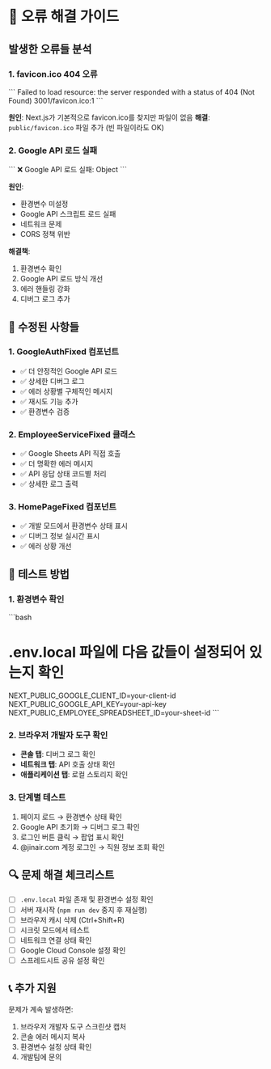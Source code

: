 # 🚨 오류 해결 가이드

## 발생한 오류들 분석

### 1. **favicon.ico 404 오류**
\`\`\`
Failed to load resource: the server responded with a status of 404 (Not Found)
3001/favicon.ico:1
\`\`\`

**원인**: Next.js가 기본적으로 favicon.ico를 찾지만 파일이 없음
**해결**: `public/favicon.ico` 파일 추가 (빈 파일이라도 OK)

### 2. **Google API 로드 실패**
\`\`\`
❌ Google API 로드 실패: Object
\`\`\`

**원인**: 
- 환경변수 미설정
- Google API 스크립트 로드 실패
- 네트워크 문제
- CORS 정책 위반

**해결책**:
1. 환경변수 확인
2. Google API 로드 방식 개선
3. 에러 핸들링 강화
4. 디버그 로그 추가

## 🔧 수정된 사항들

### 1. **GoogleAuthFixed 컴포넌트**
- ✅ 더 안정적인 Google API 로드
- ✅ 상세한 디버그 로그
- ✅ 에러 상황별 구체적인 메시지
- ✅ 재시도 기능 추가
- ✅ 환경변수 검증

### 2. **EmployeeServiceFixed 클래스**
- ✅ Google Sheets API 직접 호출
- ✅ 더 명확한 에러 메시지
- ✅ API 응답 상태 코드별 처리
- ✅ 상세한 로그 출력

### 3. **HomePageFixed 컴포넌트**
- ✅ 개발 모드에서 환경변수 상태 표시
- ✅ 디버그 정보 실시간 표시
- ✅ 에러 상황 개선

## 🚀 테스트 방법

### 1. 환경변수 확인
\`\`\`bash
# .env.local 파일에 다음 값들이 설정되어 있는지 확인
NEXT_PUBLIC_GOOGLE_CLIENT_ID=your-client-id
NEXT_PUBLIC_GOOGLE_API_KEY=your-api-key
NEXT_PUBLIC_EMPLOYEE_SPREADSHEET_ID=your-sheet-id
\`\`\`

### 2. 브라우저 개발자 도구 확인
- **콘솔 탭**: 디버그 로그 확인
- **네트워크 탭**: API 호출 상태 확인
- **애플리케이션 탭**: 로컬 스토리지 확인

### 3. 단계별 테스트
1. 페이지 로드 → 환경변수 상태 확인
2. Google API 초기화 → 디버그 로그 확인
3. 로그인 버튼 클릭 → 팝업 표시 확인
4. @jinair.com 계정 로그인 → 직원 정보 조회 확인

## 🔍 문제 해결 체크리스트

- [ ] `.env.local` 파일 존재 및 환경변수 설정 확인
- [ ] 서버 재시작 (`npm run dev` 중지 후 재실행)
- [ ] 브라우저 캐시 삭제 (Ctrl+Shift+R)
- [ ] 시크릿 모드에서 테스트
- [ ] 네트워크 연결 상태 확인
- [ ] Google Cloud Console 설정 확인
- [ ] 스프레드시트 공유 설정 확인

## 📞 추가 지원

문제가 계속 발생하면:
1. 브라우저 개발자 도구 스크린샷 캡처
2. 콘솔 에러 메시지 복사
3. 환경변수 설정 상태 확인
4. 개발팀에 문의

